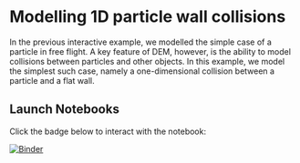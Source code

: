 # Modelling 1D particle wall collisions

In the previous interactive example, we modelled the simple case of a particle in free flight. A key feature of DEM, however, is the ability to model collisions between particles and other objects. In this example, we model the simplest such case, namely a one-dimensional collision between a particle and a flat wall.

## Launch Notebooks

Click the badge below to interact with the notebook:

[![Binder](https://mybinder.org/badge_logo.svg)](https://mybinder.org/v2/gh/introduction-to-particle-technology/Chapter-4-modelling_1D-particle-wall-collisions/5760c0bb854c7b304b1c302d058d85514a25128e?urlpath=lab%2Ftree%2FModelling_1D_particle_wall_collisions.ipynb)
